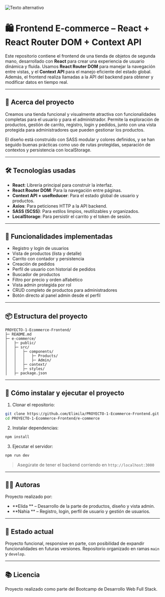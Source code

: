 ![Texto alternativo](https://i.pinimg.com/736x/c8/cb/14/c8cb1490828284bc7e7738c5d0a045d0.jpg)

# 🛍️ Frontend E-commerce – React + React Router DOM + Context API

Este repositorio contiene el frontend de una tienda de objetos de segunda mano, desarrollado con **React** para crear una experiencia de usuario dinámica y fluida. Usamos **React Router DOM** para manejar la navegación entre vistas, y el **Context API** para el manejo eficiente del estado global. Además, el frontend realiza llamadas a la API del backend para obtener y modificar datos en tiempo real.

---

## 📌 Acerca del proyecto

Creamos una tienda funcional y visualmente atractiva con funcionalidades completas para el usuario y para el administrador. Permite la exploración de productos, gestión de carrito, registro, login y pedidos, junto con una vista protegida para administradores que pueden gestionar los productos.

El diseño está construido con SASS modular y colores definidos, y se han seguido buenas prácticas como uso de rutas protegidas, separación de contextos y persistencia con localStorage.

---

## 🛠 Tecnologías usadas

- **React**: Librería principal para construir la interfaz.
- **React Router DOM**: Para la navegación entre páginas.
- **Context API + useReducer**: Para el estado global de usuario y productos.
- **Axios**: Para peticiones HTTP a la API backend.
- **SASS (SCSS)**: Para estilos limpios, reutilizables y organizados.
- **LocalStorage**: Para persistir el carrito y el token de sesión.

---

## 🧩 Funcionalidades implementadas

- Registro y login de usuarios
- Vista de productos (lista y detalle)
- Carrito con contador y persistencia
- Creación de pedidos
- Perfil de usuario con historial de pedidos
- Buscador de productos
- Filtro por precio y orden alfabético
- Vista admin protegida por rol
- CRUD completo de productos para administradores
- Botón directo al panel admin desde el perfil

---

## 📦 Estructura del proyecto

```
PROYECTO-1-Ecommerce-Frontend/
├─ README.md
├─ e-commerce/
│   ├─ public/
│   ├─ src/
│   │   ├─ components/
│   │   │   ├─ Products/
│   │   │   ├─ Admin/
│   │   ├─ context/
│   │   ├─ styles/
│   ├─ package.json
```

---

## 🚀 Cómo instalar y ejecutar el proyecto

1. Clonar el repositorio:

```bash
git clone https://github.com/Elimila/PROYECTO-1-Ecommerce-Frontend.git
cd PROYECTO-1-Ecommerce-Frontend/e-commerce
```

2. Instalar dependencias:

```bash
npm install
```

3. Ejecutar el servidor:

```bash
npm run dev
```

> Asegúrate de tener el backend corriendo en `http://localhost:3000`

---

## 👩‍💻 Autoras

Proyecto realizado por:

- **Elida ** – Desarrollo de la parte de productos, diseño y vista admin.
- **Nahia ** – Registro, login, perfil de usuario y gestión de usuarios.

---

## 🎯 Estado actual

Proyecto funcional, responsive en parte, con posibilidad de expandir funcionalidades en futuras versiones. Repositorio organizado en ramas `main` y `develop`.

---

## 📚 Licencia

Proyecto realizado como parte del Bootcamp de Desarrollo Web Full Stack.
